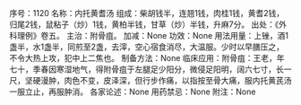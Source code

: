 序号：1120
名称：内托黄耆汤
组成：柴胡钱半，连翘1钱，肉桂1钱，黄耆2钱，归尾2钱，鼠粘子（炒）1钱，黄柏半钱，甘草（炒）半钱，升麻7分。
出处：《外科理例》卷五。
主治：附骨疽。
加减：None
功效：None
用法用量：上锉，酒1盏半，水1盏半，同煎至2盏，去滓，空心宿食消尽，大温服。少时以早膳压之，不令大热上攻，犯中上二焦也。
制备方法：None
临床应用：附骨疽：王老，年七十，季春因寒湿地气，得附骨疽于左腿足少阳分，微侵足阳明，阔六七寸，长一尺，坚硬漫肿，肉色不变，皮泽深，但行步作痛，以指按至骨大痛，服内托黄芪汤一服立止，再服肿消。
各家论述：None
用药禁忌：None
附注：None
